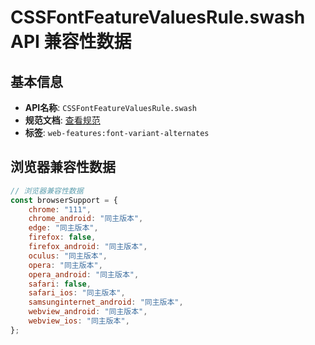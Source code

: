 # CSSFontFeatureValuesRule.swash API 兼容性数据

## 基本信息

- **API名称**: `CSSFontFeatureValuesRule.swash`
- **规范文档**: [查看规范](https://drafts.csswg.org/css-fonts/#dom-cssfontfeaturevaluesrule-swash)
- **标签**: `web-features:font-variant-alternates`

## 浏览器兼容性数据

```javascript
// 浏览器兼容性数据
const browserSupport = {
    chrome: "111",
    chrome_android: "同主版本",
    edge: "同主版本",
    firefox: false,
    firefox_android: "同主版本",
    oculus: "同主版本",
    opera: "同主版本",
    opera_android: "同主版本",
    safari: false,
    safari_ios: "同主版本",
    samsunginternet_android: "同主版本",
    webview_android: "同主版本",
    webview_ios: "同主版本",
};

```

